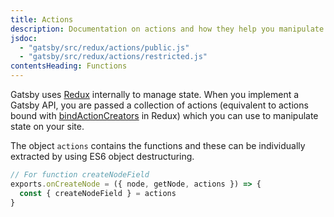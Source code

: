 ```yaml
---
title: Actions
description: Documentation on actions and how they help you manipulate state within Gatsby
jsdoc:
  - "gatsby/src/redux/actions/public.js"
  - "gatsby/src/redux/actions/restricted.js"
contentsHeading: Functions
---
```


Gatsby uses [Redux](http://redux.js.org) internally to manage state. When you implement a Gatsby API, you are passed a collection of actions (equivalent to actions bound with [bindActionCreators](https://redux.js.org/api/bindactioncreators/) in Redux) which you can use to manipulate state on your site.

The object `actions` contains the functions and these can be individually extracted by using ES6 object destructuring.

```javascript
// For function createNodeField
exports.onCreateNode = ({ node, getNode, actions }) => {
  const { createNodeField } = actions
}
```
